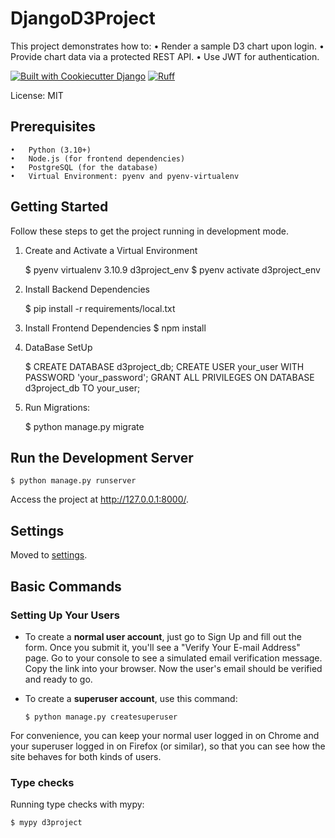 # DjangoD3Project

This project demonstrates how to:
	•	Render a sample D3 chart upon login.
	•	Provide chart data via a protected REST API.
	•	Use JWT for authentication.


[![Built with Cookiecutter Django](https://img.shields.io/badge/built%20with-Cookiecutter%20Django-ff69b4.svg?logo=cookiecutter)](https://github.com/cookiecutter/cookiecutter-django/)
[![Ruff](https://img.shields.io/endpoint?url=https://raw.githubusercontent.com/astral-sh/ruff/main/assets/badge/v2.json)](https://github.com/astral-sh/ruff)

License: MIT


## Prerequisites

	•	Python (3.10+)
	•	Node.js (for frontend dependencies)
	•	PostgreSQL (for the database)
	•	Virtual Environment: pyenv and pyenv-virtualenv


## Getting Started

Follow these steps to get the project running in development mode.

1. Create and Activate a Virtual Environment

    $ pyenv virtualenv 3.10.9 d3project_env
    $ pyenv activate d3project_env

2. Install Backend Dependencies

    $ pip install -r requirements/local.txt

4. Install Frontend Dependencies
    $ npm install

5. DataBase SetUp

    $   CREATE DATABASE d3project_db;
        CREATE USER your_user WITH PASSWORD 'your_password';
        GRANT ALL PRIVILEGES ON DATABASE d3project_db TO your_user;

6.	Run Migrations:
    
    $ python manage.py migrate

## Run the Development Server
    $ python manage.py runserver

Access the project at http://127.0.0.1:8000/.


## Settings

Moved to [settings](https://cookiecutter-django.readthedocs.io/en/latest/1-getting-started/settings.html).


## Basic Commands

### Setting Up Your Users

- To create a **normal user account**, just go to Sign Up and fill out the form. Once you submit it, you'll see a "Verify Your E-mail Address" page. Go to your console to see a simulated email verification message. Copy the link into your browser. Now the user's email should be verified and ready to go.

- To create a **superuser account**, use this command:

      $ python manage.py createsuperuser

For convenience, you can keep your normal user logged in on Chrome and your superuser logged in on Firefox (or similar), so that you can see how the site behaves for both kinds of users.

### Type checks

Running type checks with mypy:

    $ mypy d3project
